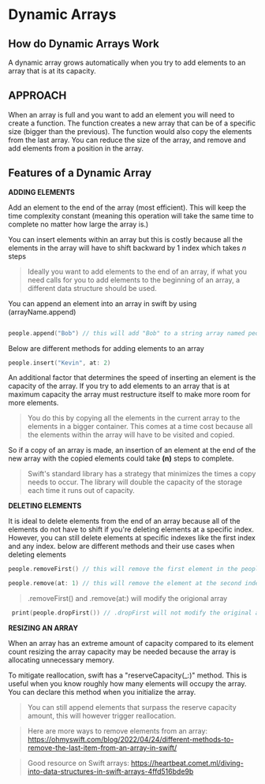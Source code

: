 # Dynamic Arrays

## How do Dynamic Arrays Work
A dynamic array grows automatically when you try to add elements to an array that is at its capacity. 

## APPROACH

When an array is full and you want to add an element you will need to create a function. The function creates a new array that can be of a specific size
(bigger than the previous). The function would also copy the elements from the last array. You can reduce the size of the array, and remove and add elements from a position in the array. 

## Features of a Dynamic Array

**ADDING ELEMENTS** 

 Add an element to the end of the array (most efficient). This will keep the time complexity constant (meaning this operation will take the same 
 time to complete no matter how large the array is.)
 
 You can insert elements within an array but this is costly because all the elements in the array will have to shift backward by 1 index which takes *n* steps
 
> Ideally you want to add elements to the end of an array, if what you need calls for you to add elements to the beginning of an array, a different data structure should be used. 

You can append an element into an array in swift by using  (arrayName.append)

``` swift

people.append("Bob") // this will add "Bob" to a string array named people

```

Below are different methods for adding elements to an array

``` swift
people.insert("Kevin", at: 2)


``` 

 
 An additional factor that determines the speed of inserting an element is the capacity of the array. If you try to add elements to an array
 that is at maximum capacity the array must restructure itself to make more room for more elements. 
 > You do this by copying all the elements in the current array to the elements in a bigger container. This comes at a time cost because all the elements within the array will have to be visited and copied. 

So if a copy of an array is made, an insertion of an element at the end of the new array with the copied elements could take **(n)** steps to complete.

> Swift's standard library has a strategy that minimizes the times a copy needs to occur. The library will double the capacity of the storage each time it runs out of capacity.
 
 
 **DELETING ELEMENTS** 
 
 It is ideal to delete elements from the end of an array because all of the elements do not have to shift if you're deleting elements at a specific index. However, you can still delete elements at specific indexes like the first index and any index. below are different methods and their use cases when deleting elements
 
 
 ``` swift
 people.removeFirst() // this will remove the first element in the people array. 
 
 people.remove(at: 1) // this will remove the element at the second index in the array named people
 
 ```
 
 > .removeFirst() and .remove(at:) will modify the origional array
 
 
 ``` swift
  print(people.dropFirst()) // .dropFirst will not modify the original array.

 ```
 
 **RESIZING AN ARRAY** 
 
 When an array has an extreme amount of capacity compared to its element count resizing the array capacity may be needed because the array is allocating unnecessary memory.
 
 To mitigate reallocation, swift has a "reserveCapacity(_:)" method. This is useful when you know roughly how many elements will occupy the array.
 You can declare this method when you initialize the array.
 
 > You can still append elements that surpass the reserve capacity amount, this will however trigger reallocation.
 
 
 
 > Here are more ways to remove elements from an array: https://ohmyswift.com/blog/2022/04/24/different-methods-to-remove-the-last-item-from-an-array-in-swift/
 
 
 > Good resource on Swift arrays: https://heartbeat.comet.ml/diving-into-data-structures-in-swift-arrays-4ffd516bde9b
 
 
 
 
 
 
 
